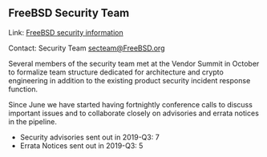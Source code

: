 ## FreeBSD Security Team ##

Link:	 [FreeBSD security information](https://www.freebsd.org/security/)  

Contact: Security Team <secteam@FreeBSD.org>  

Several members of the security team met at the Vendor Summit in October to
formalize team structure dedicated for architecture and crypto engineering in
addition to the existing product security incident response function.

Since June we have started having fortnightly conference calls to discuss
important issues and to collaborate closely on advisories and errata notices in
the pipeline.

  * Security advisories sent out in 2019-Q3: 7
  * Errata Notices sent out in 2019-Q3: 5
